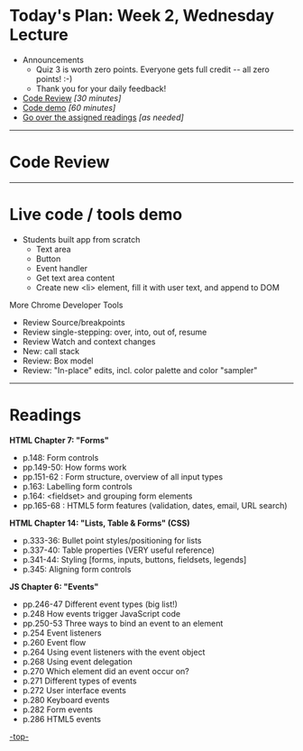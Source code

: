 <a id="top"></a>
# Today's Plan: Week 2, Wednesday Lecture

- Announcements
  - Quiz 3 is worth zero points. Everyone gets full credit -- all zero points! :-)
  - Thank you for your daily feedback!
- [Code Review](#codereview) *[30 minutes]*
- [Code demo](#code) *[60 minutes]*
- [Go over the assigned readings](#readings) *[as needed]*

---
# Code Review
---
# Live code / tools demo

- Students built app from scratch
  - Text area
  - Button
  - Event handler
  - Get text area content
  - Create new \<li> element, fill it with user text, and append to DOM

More Chrome Developer Tools
- Review Source/breakpoints
- Review single-stepping: over, into, out of, resume
- Review Watch and context changes
- New: call stack
- Review: Box model
- Review: "In-place" edits, incl. color palette and color "sampler"

---

# Readings

**HTML Chapter 7: "Forms"**

- p.148: Form controls
- pp.149-50: How forms work
- pp.151-62 : Form structure, overview of all input types
- p.163: Labelling form controls
- p.164: \<fieldset\> and grouping form elements
- pp.165-68 : HTML5 form features (validation, dates, email, URL search)

**HTML Chapter 14: "Lists, Table & Forms" (CSS)**

- p.333-36: Bullet point styles/positioning for lists
- p.337-40: Table properties (VERY useful reference)
- p.341-44: Styling [forms, inputs, buttons, fieldsets, legends]
- p.345: Aligning form controls

**JS Chapter 6: "Events"**

- pp.246-47	Different event types (big list!)
- p.248	How events trigger JavaScript code
- pp.250-53	Three ways to bind an event to an element
- p.254	Event listeners
- p.260	Event flow
- p.264	Using event listeners with the event object
- p.268	Using event delegation
- p.270	Which element did an event occur on?
- p.271	Different types of events
- p.272	User interface events
- p.280	Keyboard events
- p.282	Form events
- p.286	HTML5 events

[-top-](#top)
